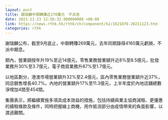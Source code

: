 ```yaml
---
layout: post
title: 謝瑞麟中期轉賺近270萬元　不派息
date: 2021-11-23 12:56:32.000000000 +08:00
link: https://news.rthk.hk/rthk/ch/component/k2/1621076-20211123.htm
categories: rthk
---
```


謝瑞麟公布，截至9月底止，中期轉賺269萬元，去年同期錄得4160萬元虧損，不派中期息。

期內，營業額按年升19%至近14億元，零售業務營業額升近8%至8.5億元，批發業務升30%至3.7億元，電子商貿業務升87%至1.7億元。

以地區劃分，港澳市場營業額升32%至2.4億元，區內零售業務營業額升近37%，同店銷售增長40.7%。內地的營業額升17%至11.3億元，上半年度於內地店舖總數淨增加4間至454間。

集團表示，將繼續實施多項具成本效益的措施，包括持續與業主協商減租、更優惠的續租條款及條件，同時把握線上商機，用作抵消部分由疫情帶來的負面影響，以渡過難關。
